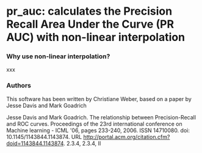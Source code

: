 # pr_auc: calculates the Precision Recall Area Under the Curve (PR AUC) with non-linear interpolation

### Why use non-linear interpolation?

xxx


### Authors

This software has been written by Christiane Weber, based on a paper by Jesse Davis and Mark Goadrich 

Jesse Davis and Mark Goadrich. The relationship between Precision-Recall and ROC
curves. Proceedings of the 23rd international conference on Machine learning - ICML
'06, pages 233-240, 2006. ISSN 14710080. doi: 10.1145/1143844.1143874. 
URL http://portal.acm.org/citation.cfm?doid=1143844.1143874. 2.3.4, 2.3.4, II

